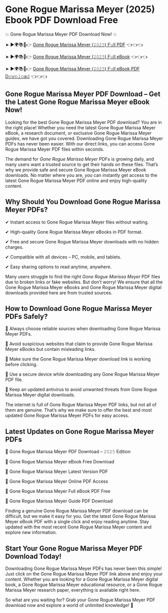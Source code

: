 # Gone Rogue Marissa Meyer (2025) Ebook PDF Download Free

💥 Gone Rogue Marissa Meyer PDF Download Now! 💥

➤ ►🌍📚📱👉 [Gone Rogue Marissa Meyer (𝟸𝟶𝟸𝟻) F𝚞ll PDF](https://getpdf.xyz/gone-rogue-marissa-meyer) 👈👈👈


➤ ►🌍📚📱👉 [Gone Rogue Marissa Meyer (𝟸𝟶𝟸𝟻) F𝚞ll eBook](https://getpdf.xyz/gone-rogue-marissa-meyer) 👈👈👈


➤ ►🌍📚📱👉 [Gone Rogue Marissa Meyer (𝟸𝟶𝟸𝟻) F𝚞ll eBook PDF D𝚘𝚠𝚗𝚕𝚘a𝚍](https://getpdf.xyz/gone-rogue-marissa-meyer) 👈👈👈


## Gone Rogue Marissa Meyer PDF Download – Get the Latest Gone Rogue Marissa Meyer eBook Now!

Looking for the best Gone Rogue Marissa Meyer PDF download? You are in the right place! Whether you need the latest Gone Rogue Marissa Meyer eBook, a research document, or exclusive Gone Rogue Marissa Meyer guides, we have got you covered. Downloading Gone Rogue Marissa Meyer PDFs has never been easier. With our direct links, you can access Gone Rogue Marissa Meyer PDF files within seconds.

The demand for *Gone Rogue Marissa Meyer* PDFs is growing daily, and many users want a trusted source to get their hands on these files. That’s why we provide safe and secure Gone Rogue Marissa Meyer eBook downloads. No matter where you are, you can instantly get access to the latest Gone Rogue Marissa Meyer PDF online and enjoy high-quality content.

## Why Should You Download Gone Rogue Marissa Meyer PDFs?

✔ Instant access to Gone Rogue Marissa Meyer files without waiting.

✔ High-quality Gone Rogue Marissa Meyer eBooks in PDF format.

✔ Free and secure Gone Rogue Marissa Meyer downloads with no hidden charges.

✔ Compatible with all devices – PC, mobile, and tablets.

✔ Easy sharing options to read anytime, anywhere.

Many users struggle to find the right *Gone Rogue Marissa Meyer* PDF files due to broken links or fake websites. But don’t worry! We ensure that all the Gone Rogue Marissa Meyer eBooks and Gone Rogue Marissa Meyer digital downloads provided here are from trusted sources.

## How to Download Gone Rogue Marissa Meyer PDFs Safely?

📌 Always choose reliable sources when downloading Gone Rogue Marissa Meyer PDFs.

📌 Avoid suspicious websites that claim to provide Gone Rogue Marissa Meyer eBooks but contain misleading links.

📌 Make sure the Gone Rogue Marissa Meyer download link is working before clicking.

📌 Use a secure device while downloading any Gone Rogue Marissa Meyer PDF file.

📌 Keep an updated antivirus to avoid unwanted threats from Gone Rogue Marissa Meyer digital downloads.

The internet is full of Gone Rogue Marissa Meyer PDF links, but not all of them are genuine. That’s why we make sure to offer the best and most updated Gone Rogue Marissa Meyer PDFs for easy access.

## Latest Updates on Gone Rogue Marissa Meyer PDFs

🔹 Gone Rogue Marissa Meyer PDF Download – 𝟸𝟶𝟸𝟻 Edition

🔹 Gone Rogue Marissa Meyer eBook Free Download

🔹 Gone Rogue Marissa Meyer Latest Version PDF

🔹 Gone Rogue Marissa Meyer Online PDF Access

🔹 Gone Rogue Marissa Meyer Full eBook PDF Free

🔹 Gone Rogue Marissa Meyer Guide PDF Download

Finding a genuine Gone Rogue Marissa Meyer PDF download can be difficult, but we make it easy for you. Get the latest Gone Rogue Marissa Meyer eBook PDF with a single click and enjoy reading anytime. Stay updated with the most recent Gone Rogue Marissa Meyer content and explore new information.

## Start Your Gone Rogue Marissa Meyer PDF Download Today!

Downloading Gone Rogue Marissa Meyer PDFs has never been this simple! Just click on the Gone Rogue Marissa Meyer PDF link above and enjoy your content. Whether you are looking for a Gone Rogue Marissa Meyer digital book, a Gone Rogue Marissa Meyer educational resource, or a Gone Rogue Marissa Meyer research paper, everything is available right here.

So what are you waiting for? Grab your Gone Rogue Marissa Meyer PDF download now and explore a world of unlimited knowledge! 🚀